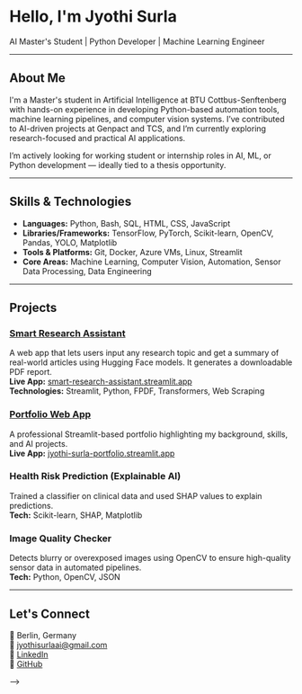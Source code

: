 #  Hello, I'm Jyothi Surla

AI Master's Student | Python Developer | Machine Learning Engineer  

---

## About Me

I'm a Master's student in Artificial Intelligence at BTU Cottbus-Senftenberg with hands-on experience in developing Python-based automation tools, machine learning pipelines, and computer vision systems. I’ve contributed to AI-driven projects at Genpact and TCS, and I’m currently exploring research-focused and practical AI applications.

I’m actively looking for working student or internship roles in AI, ML, or Python development — ideally tied to a thesis opportunity.

---

##  Skills & Technologies

- **Languages:** Python, Bash, SQL, HTML, CSS, JavaScript  
- **Libraries/Frameworks:** TensorFlow, PyTorch, Scikit-learn, OpenCV, Pandas, YOLO, Matplotlib  
- **Tools & Platforms:** Git, Docker, Azure VMs, Linux, Streamlit  
- **Core Areas:** Machine Learning, Computer Vision, Automation, Sensor Data Processing, Data Engineering  

---

##  Projects

### [Smart Research Assistant](https://github.com/Jyothi-Surla/smart-research-assistant)  
A web app that lets users input any research topic and get a summary of real-world articles using Hugging Face models. It generates a downloadable PDF report.  
**Live App:** [smart-research-assistant.streamlit.app](https://smart-research-assistant-myjyml2cwkmkhvzama6xmq.streamlit.app/)  
**Technologies:** Streamlit, Python, FPDF, Transformers, Web Scraping

### [Portfolio Web App](https://github.com/Jyothi-Surla/Portfolio)  
A professional Streamlit-based portfolio highlighting my background, skills, and AI projects.  
**Live App:** [jyothi-surla-portfolio.streamlit.app](https://jyothi-surla-portfolio-app-kotusx.streamlit.app/)

### Health Risk Prediction (Explainable AI)  
Trained a classifier on clinical data and used SHAP values to explain predictions.  
**Tech:** Scikit-learn, SHAP, Matplotlib

### Image Quality Checker  
Detects blurry or overexposed images using OpenCV to ensure high-quality sensor data in automated pipelines.  
**Tech:** Python, OpenCV, JSON

---

## Let's Connect

📍 Berlin, Germany  
📧 jyothisurlaai@gmail.com  
🔗 [LinkedIn](linkedin.com/in/jyothi-surla-721387237)  
🔗 [GitHub](https://github.com/Jyothi-Surla)  

-->
